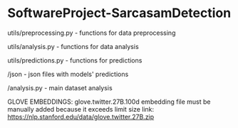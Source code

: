 # SoftwareProject-SarcasamDetection

utils/preprocessing.py - functions for data preprocessing

utils/analysis.py - functions for data analysis

utils/predictions.py - functions for predictions

/json - json files with models' predictions

/analysis.py - main dataset analysis



GLOVE EMBEDDINGS: glove.twitter.27B.100d embedding file must be manually added because it exceeds limit size
link: https://nlp.stanford.edu/data/glove.twitter.27B.zip

